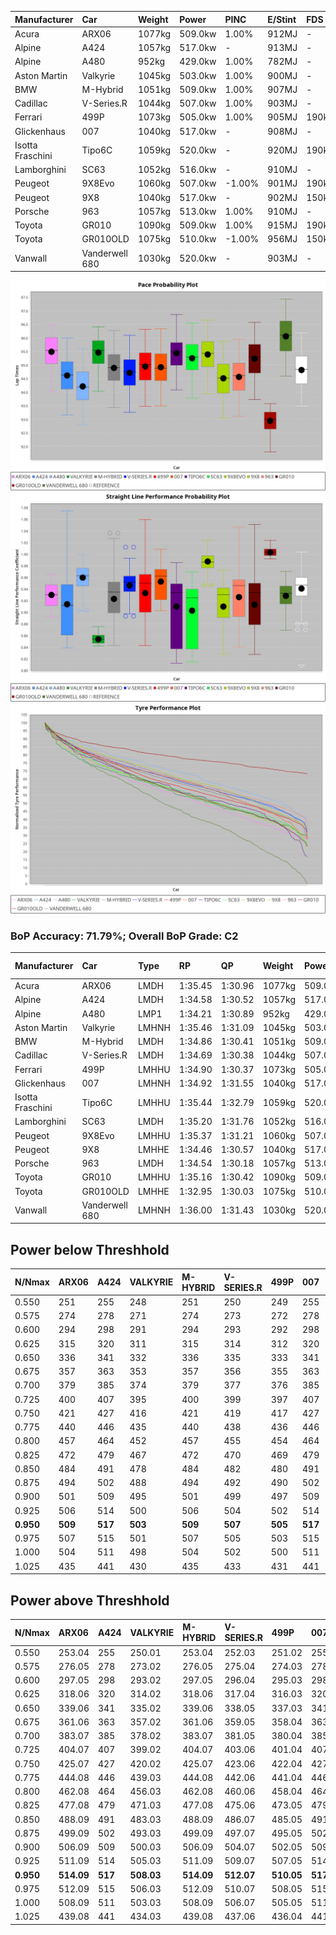 | Manufacturer     | Car            | Weight | Power   | PINC    | E/Stint | FDS     |
|:-|:-|:-|:-|:-|:-|:-|
| Acura            | ARX06          | 1077kg | 509.0kw | 1.00%   | 912MJ   |    -    |
| Alpine           | A424           | 1057kg | 517.0kw |    -    | 913MJ   |    -    |
| Alpine           | A480           | 952kg  | 429.0kw | 1.00%   | 782MJ   |    -    |
| Aston Martin     | Valkyrie       | 1045kg | 503.0kw | 1.00%   | 900MJ   |    -    |
| BMW              | M-Hybrid       | 1051kg | 509.0kw | 1.00%   | 907MJ   |    -    |
| Cadillac         | V-Series.R     | 1044kg | 507.0kw | 1.00%   | 903MJ   |    -    |
| Ferrari          | 499P           | 1073kg | 505.0kw | 1.00%   | 905MJ   | 190kph  |
| Glickenhaus      | 007            | 1040kg | 517.0kw |    -    | 908MJ   |    -    |
| Isotta Fraschini | Tipo6C         | 1059kg | 520.0kw |    -    | 920MJ   | 190kph  |
| Lamborghini      | SC63           | 1052kg | 516.0kw |    -    | 910MJ   |    -    |
| Peugeot          | 9X8Evo         | 1060kg | 507.0kw | -1.00%  | 901MJ   | 190kph  |
| Peugeot          | 9X8            | 1040kg | 517.0kw |    -    | 902MJ   | 150kph  |
| Porsche          | 963            | 1057kg | 513.0kw | 1.00%   | 910MJ   |    -    |
| Toyota           | GR010          | 1090kg | 509.0kw | 1.00%   | 915MJ   | 190kph  |
| Toyota           | GR010OLD       | 1075kg | 510.0kw | -1.00%  | 956MJ   | 150kph  |
| Vanwall          | Vanderwell 680 | 1030kg | 520.0kw |    -    | 903MJ   |    -    |

![PACECHART](./IMG/ACOMETHOD.png)
![STRAIGHTLINEPERFORMANCECHART](./IMG/ACOMETHOD_sp.png)
![TYREPERFORMANCECHART](./IMG/ACOMETHOD_tw.png)

### BoP Accuracy: 71.79%; Overall BoP Grade: C2
| Manufacturer     | Car            | Type  | RP      | QP      | Weight | Power¹  | Threshhold | PINC    | Power²   | E/Stint | AVG Vmax  | FDS     | RDLC | L/Stint | BOP-Grade | Model Accuracy | Model Points | Match%  | SimDiff |
|:-|:-|:-|:-|:-|:-|:-|:-|:-|:-|:-|:-|:-|:-|:-|:-|:-|:-|:-|:-|
| Acura            | ARX06          | LMDH  | 1:35.45 | 1:30.96 | 1077kg | 509.0kw | 210.0kph   | 1.00%   | 514.10kw |  912MJ  | 299.51kph |    -    | 1.00 | 37      | +C2       | 100.00%        | 996          | 71.05%  | #       |
| Alpine           | A424           | LMDH  | 1:34.58 | 1:30.52 | 1057kg | 517.0kw | 210.0kph   |    -    | 517.00kw |  913MJ  | 298.38kph |    -    | 1.02 | 37      | -B1       | 99.37%         | 2056         | 86.22%  | #       |
| Alpine           | A480           | LMP1  | 1:34.21 | 1:30.89 |  952kg | 429.0kw | 210.0kph   | 1.00%   | 433.30kw |  782MJ  | 302.84kph |    -    | 0.97 | 34      | -D2       | 96.76%         | 1135         | 64.76%  | #       |
| Aston Martin     | Valkyrie       | LMHNH | 1:35.46 | 1:31.09 | 1045kg | 503.0kw | 210.0kph   | 1.00%   | 508.00kw |  900MJ  | 287.95kph |    -    | 1.04 | 37      | +E2       | 100.00%        | 247          | 50.96%  | #       |
| BMW              | M-Hybrid       | LMDH  | 1:34.86 | 1:30.41 | 1051kg | 509.0kw | 210.0kph   | 1.00%   | 514.10kw |  907MJ  | 300.67kph |    -    | 1.03 | 37      | ~A1       | 99.20%         | 3081         | 100.00% | #       |
| Cadillac         | V-Series.R     | LMDH  | 1:34.69 | 1:30.38 | 1044kg | 507.0kw | 210.0kph   | 1.00%   | 512.10kw |  903MJ  | 302.59kph |    -    | 1.03 | 37      | -A2       | 99.22%         | 5358         | 92.05%  | #       |
| Ferrari          | 499P           | LMHHU | 1:34.90 | 1:30.37 | 1073kg | 505.0kw | 210.0kph   | 1.00%   | 510.10kw |  905MJ  | 299.98kph | 190kph  | 1.03 | 37      | ~A1       | 99.93%         | 6954         | 100.00% | #       |
| Glickenhaus      | 007            | LMHNH | 1:34.92 | 1:31.55 | 1040kg | 517.0kw | 210.0kph   |    -    | 517.00kw |  908MJ  | 305.57kph |    -    | 0.95 | 37      | +A2       | 94.07%         | 2174         | 94.67%  | #       |
| Isotta Fraschini | Tipo6C         | LMHHU | 1:35.44 | 1:32.79 | 1059kg | 520.0kw | 210.0kph   |    -    | 520.00kw |  920MJ  | 297.96kph | 190kph  | 1.06 | 37      | +Ω1       | 97.73%         | 129          | 44.71%  | +0.34   |
| Lamborghini      | SC63           | LMDH  | 1:35.20 | 1:31.76 | 1052kg | 516.0kw | 210.0kph   |    -    | 516.00kw |  910MJ  | 296.74kph |    -    | 1.05 | 37      | +B1       | 100.00%        | 784          | 89.07%  | +0.06   |
| Peugeot          | 9X8Evo         | LMHHU | 1:35.37 | 1:31.21 | 1060kg | 507.0kw | 210.0kph   | -1.00%  | 501.90kw |  901MJ  | 309.68kph | 190kph  | 1.00 | 37      | +C2       | 100.00%        | 1458         | 73.57%  | +0.49   |
| Peugeot          | 9X8            | LMHHE | 1:34.46 | 1:30.57 | 1040kg | 517.0kw | 210.0kph   |    -    | 517.00kw |  902MJ  | 298.61kph | 150kph  | 1.03 | 37      | -C1       | 98.36%         | 4506         | 79.72%  | #       |
| Porsche          | 963            | LMDH  | 1:34.54 | 1:30.18 | 1057kg | 513.0kw | 210.0kph   | 1.00%   | 518.10kw |  910MJ  | 300.40kph |    -    | 1.02 | 37      | -B2       | 99.87%         | 14199        | 83.36%  | #       |
| Toyota           | GR010          | LMHHU | 1:35.16 | 1:30.42 | 1090kg | 509.0kw | 210.0kph   | 1.00%   | 514.10kw |  915MJ  | 296.19kph | 190kph  | 1.02 | 37      | ~A1       | 99.92%         | 5012         | 100.00% | #       |
| Toyota           | GR010OLD       | LMHHE | 1:32.95 | 1:30.03 | 1075kg | 510.0kw | 210.0kph   | -1.00%  | 504.90kw |  956MJ  | 310.52kph | 150kph  | 1.01 | 37      | -Ω2       | 100.00%        | 351          | -29.57% | #       |
| Vanwall          | Vanderwell 680 | LMHNH | 1:36.00 | 1:31.43 | 1030kg | 520.0kw | 210.0kph   |    -    | 520.00kw |  903MJ  | 302.41kph |    -    | 1.01 | 37      | +Ω1       | 95.37%         | 639          | 48.01%  | #       |

## Power below Threshhold
| N/Nmax    | ARX06   | A424    | VALKYRIE | M-HYBRID | V-SERIES.R | 499P    | 007     | TIPO6C  | SC63    | 9X8EVO  | 9X8     | 963     | GR010   | GR010OLD | VANDERWELL 680 | ​     | RPM      | A480       |
|:-|:-|:-|:-|:-|:-|:-|:-|:-|:-|:-|:-|:-|:-|:-|:-|:-|:-|:-|
|  0.550    |  251    |  255    |  248     |  251     |  250       |  249    |  255    |  256    |  254    |  250    |  255    |  253    |  251    |  251     |  256           |  ​    |   --     |  0.00      |
|  0.575    |  274    |  278    |  271     |  274     |  273       |  272    |  278    |  279    |  277    |  273    |  278    |  276    |  274    |  274     |  279           |  ​    |   --     |  0.00      |
|  0.600    |  294    |  298    |  291     |  294     |  293       |  292    |  298    |  300    |  298    |  293    |  298    |  296    |  294    |  295     |  300           |  ​    |   --     |  0.00      |
|  0.625    |  315    |  320    |  311     |  315     |  314       |  312    |  320    |  322    |  319    |  314    |  320    |  317    |  315    |  316     |  322           |  ​    |   --     |  0.00      |
|  0.650    |  336    |  341    |  332     |  336     |  335       |  333    |  341    |  343    |  340    |  335    |  341    |  338    |  336    |  337     |  343           |  ​    |   --     |  0.00      |
|  0.675    |  357    |  363    |  353     |  357     |  356       |  355    |  363    |  365    |  362    |  356    |  363    |  360    |  357    |  358     |  365           |  ​    |   --     |  0.00      |
|  0.700    |  379    |  385    |  374     |  379     |  377       |  376    |  385    |  387    |  384    |  377    |  385    |  382    |  379    |  380     |  387           |  ​    |   --     |  0.00      |
|  0.725    |  400    |  407    |  395     |  400     |  399       |  397    |  407    |  409    |  406    |  399    |  407    |  403    |  400    |  401     |  409           |  ​    |   --     |  0.00      |
|  0.750    |  421    |  427    |  416     |  421     |  419       |  417    |  427    |  430    |  427    |  419    |  427    |  424    |  421    |  422     |  430           |  ​    |   --     |  0.00      |
|  0.775    |  440    |  446    |  435     |  440     |  438       |  436    |  446    |  449    |  446    |  438    |  446    |  443    |  440    |  441     |  449           |  ​    |  5000    |  253.56    |
|  0.800    |  457    |  464    |  452     |  457     |  455       |  454    |  464    |  467    |  463    |  455    |  464    |  461    |  457    |  458     |  467           |  ​    |  5500    |  299.66    |
|  0.825    |  472    |  479    |  467     |  472     |  470       |  469    |  479    |  482    |  478    |  470    |  479    |  476    |  472    |  473     |  482           |  ​    |  6000    |  334.74    |
|  0.850    |  484    |  491    |  478     |  484     |  482       |  480    |  491    |  494    |  490    |  482    |  491    |  487    |  484    |  485     |  494           |  ​    |  6500    |  377.84    |
|  0.875    |  494    |  502    |  488     |  494     |  492       |  490    |  502    |  505    |  501    |  492    |  502    |  498    |  494    |  495     |  505           |  ​    |  7000    |  421.93    |
|  0.900    |  501    |  509    |  495     |  501     |  499       |  497    |  509    |  512    |  508    |  499    |  509    |  505    |  501    |  502     |  512           |  ​    |  7500    |  432.96    |
|  0.925    |  506    |  514    |  500     |  506     |  504       |  502    |  514    |  517    |  513    |  504    |  514    |  510    |  506    |  507     |  517           |  ​    |  8000    |  428.95    |
| **0.950** | **509** | **517** | **503**  | **509**  | **507**    | **505** | **517** | **520** | **516** | **507** | **517** | **513** | **509** | **510**  | **520**        | **​** | **8500** | **431.95** |
|  0.975    |  507    |  515    |  501     |  507     |  505       |  503    |  515    |  518    |  514    |  505    |  515    |  511    |  507    |  508     |  518           |  ​    |  9000    |  215.48    |
|  1.000    |  504    |  511    |  498     |  504     |  502       |  500    |  511    |  514    |  510    |  502    |  511    |  507    |  504    |  505     |  514           |  ​    |   --     |  0.00      |
|  1.025    |  435    |  441    |  430     |  435     |  433       |  431    |  441    |  444    |  441    |  433    |  441    |  438    |  435    |  436     |  444           |  ​    |   --     |  0.00      |

## Power above Threshhold
| N/Nmax    | ARX06      | A424    | VALKYRIE   | M-HYBRID   | V-SERIES.R | 499P       | 007     | TIPO6C  | SC63    | 9X8EVO     | 9X8     | 963        | GR010      | GR010OLD   | VANDERWELL 680 | ​     | RPM      | A480       |
|:-|:-|:-|:-|:-|:-|:-|:-|:-|:-|:-|:-|:-|:-|:-|:-|:-|:-|:-|
|  0.550    |  253.04    |  255    |  250.01    |  253.04    |  252.03    |  251.02    |  255    |  256    |  254    |  247.46    |  255    |  255.06    |  253.04    |  248.44    |  256           |  ​    |   --     |  0.00      |
|  0.575    |  276.05    |  278    |  273.02    |  276.05    |  275.04    |  274.03    |  278    |  279    |  277    |  270.50    |  278    |  278.07    |  276.05    |  271.48    |  279           |  ​    |   --     |  0.00      |
|  0.600    |  297.05    |  298    |  293.02    |  297.05    |  296.04    |  295.03    |  298    |  300    |  298    |  290.54    |  298    |  299.08    |  297.05    |  291.52    |  300           |  ​    |   --     |  0.00      |
|  0.625    |  318.06    |  320    |  314.02    |  318.06    |  317.04    |  316.03    |  320    |  322    |  319    |  310.58    |  320    |  321.08    |  318.06    |  312.56    |  322           |  ​    |   --     |  0.00      |
|  0.650    |  339.06    |  341    |  335.02    |  339.06    |  338.05    |  337.03    |  341    |  343    |  340    |  331.61    |  341    |  342.09    |  339.06    |  333.59    |  343           |  ​    |   --     |  0.00      |
|  0.675    |  361.06    |  363    |  357.02    |  361.06    |  359.05    |  358.04    |  363    |  365    |  362    |  352.65    |  363    |  364.09    |  361.06    |  354.63    |  365           |  ​    |   --     |  0.00      |
|  0.700    |  383.07    |  385    |  378.02    |  383.07    |  381.05    |  380.04    |  385    |  387    |  384    |  373.69    |  385    |  386.10    |  383.07    |  375.67    |  387           |  ​    |   --     |  0.00      |
|  0.725    |  404.07    |  407    |  399.02    |  404.07    |  403.06    |  401.04    |  407    |  409    |  406    |  394.73    |  407    |  407.10    |  404.07    |  396.71    |  409           |  ​    |   --     |  0.00      |
|  0.750    |  425.07    |  427    |  420.02    |  425.07    |  423.06    |  422.04    |  427    |  430    |  427    |  414.77    |  427    |  428.11    |  425.07    |  416.74    |  430           |  ​    |   --     |  0.00      |
|  0.775    |  444.08    |  446    |  439.03    |  444.08    |  442.06    |  441.04    |  446    |  449    |  446    |  433.80    |  446    |  447.11    |  444.08    |  435.78    |  449           |  ​    |  5000    |  253.56    |
|  0.800    |  462.08    |  464    |  456.03    |  462.08    |  460.06    |  458.04    |  464    |  467    |  463    |  450.84    |  464    |  465.12    |  462.08    |  453.81    |  467           |  ​    |  5500    |  299.66    |
|  0.825    |  477.08    |  479    |  471.03    |  477.08    |  475.06    |  473.05    |  479    |  482    |  478    |  465.86    |  479    |  480.12    |  477.08    |  468.84    |  482           |  ​    |  6000    |  334.74    |
|  0.850    |  488.09    |  491    |  483.03    |  488.09    |  486.07    |  485.05    |  491    |  494    |  490    |  476.88    |  491    |  492.12    |  488.09    |  479.86    |  494           |  ​    |  6500    |  377.84    |
|  0.875    |  499.09    |  502    |  493.03    |  499.09    |  497.07    |  495.05    |  502    |  505    |  501    |  486.90    |  502    |  503.13    |  499.09    |  489.87    |  505           |  ​    |  7000    |  421.93    |
|  0.900    |  506.09    |  509    |  500.03    |  506.09    |  504.07    |  502.05    |  509    |  512    |  508    |  493.92    |  509    |  510.13    |  506.09    |  496.89    |  512           |  ​    |  7500    |  432.96    |
|  0.925    |  511.09    |  514    |  505.03    |  511.09    |  509.07    |  507.05    |  514    |  517    |  513    |  498.92    |  514    |  515.13    |  511.09    |  501.89    |  517           |  ​    |  8000    |  428.95    |
| **0.950** | **514.09** | **517** | **508.03** | **514.09** | **512.07** | **510.05** | **517** | **520** | **516** | **501.93** | **517** | **518.13** | **514.09** | **504.90** | **520**        | **​** | **8500** | **431.95** |
|  0.975    |  512.09    |  515    |  506.03    |  512.09    |  510.07    |  508.05    |  515    |  518    |  514    |  499.93    |  515    |  516.13    |  512.09    |  502.90    |  518           |  ​    |  9000    |  215.48    |
|  1.000    |  508.09    |  511    |  503.03    |  508.09    |  506.07    |  505.05    |  511    |  514    |  510    |  496.92    |  511    |  512.13    |  508.09    |  499.89    |  514           |  ​    |   --     |  0.00      |
|  1.025    |  439.08    |  441    |  434.03    |  439.08    |  437.06    |  436.04    |  441    |  444    |  441    |  428.79    |  441    |  442.11    |  439.08    |  430.77    |  444           |  ​    |   --     |  0.00      |
